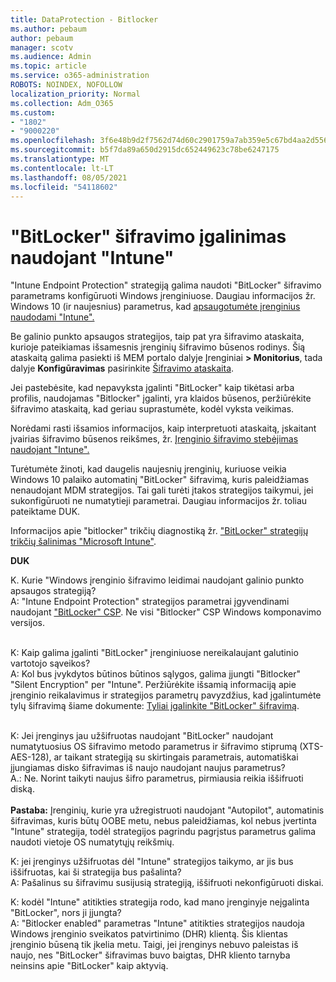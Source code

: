 ```yaml
---
title: DataProtection - Bitlocker
ms.author: pebaum
author: pebaum
manager: scotv
ms.audience: Admin
ms.topic: article
ms.service: o365-administration
ROBOTS: NOINDEX, NOFOLLOW
localization_priority: Normal
ms.collection: Adm_O365
ms.custom:
- "1802"
- "9000220"
ms.openlocfilehash: 3f6e48b9d2f7562d74d60c2901759a7ab359e5c67bd4aa2d556d941a41ab680c
ms.sourcegitcommit: b5f7da89a650d2915dc652449623c78be6247175
ms.translationtype: MT
ms.contentlocale: lt-LT
ms.lasthandoff: 08/05/2021
ms.locfileid: "54118602"
---
```

# <a name="enabling-bitlocker-encryption-with-intune"></a>"BitLocker" šifravimo įgalinimas naudojant "Intune"

"Intune Endpoint Protection" strategiją galima naudoti "BitLocker" šifravimo parametrams konfigūruoti Windows įrenginiuose. Daugiau informacijos žr. Windows 10 (ir naujesnius) parametrus, kad [apsaugotumėte įrenginius naudodami "Intune".](https://docs.microsoft.com/intune/endpoint-protection-windows-10#windows-encryption)

Be galinio punkto apsaugos strategijos, taip pat yra šifravimo ataskaita, kurioje pateikiamas išsamesnis įrenginių šifravimo būsenos rodinys. Šią ataskaitą galima pasiekti iš MEM portalo dalyje Įrenginiai **> Monitorius**, tada dalyje **Konfigūravimas** pasirinkite [Šifravimo ataskaita](https://endpoint.microsoft.com/#blade/Microsoft_Intune_DeviceSettings/DevicesMonitorMenu/encryptionReport).

Jei pastebėsite, kad nepavyksta įgalinti "BitLocker" kaip tikėtasi arba profilis, naudojamas "Bitlocker" įgalinti, yra klaidos būsenos, peržiūrėkite šifravimo ataskaitą, kad geriau suprastumėte, kodėl vyksta veikimas.

Norėdami rasti išsamios informacijos, kaip interpretuoti ataskaitą, įskaitant įvairias šifravimo būsenos reikšmes, žr. [Įrenginio šifravimo stebėjimas naudojant "Intune".](https://docs.microsoft.com/mem/intune/protect/encryption-monitor)

Turėtumėte žinoti, kad daugelis naujesnių įrenginių, kuriuose veikia Windows 10 palaiko automatinį "BitLocker" šifravimą, kuris paleidžiamas nenaudojant MDM strategijos. Tai gali turėti įtakos strategijos taikymui, jei sukonfigūruoti ne numatytieji parametrai. Daugiau informacijos žr. toliau pateiktame DUK.

Informacijos apie "bitlocker" trikčių diagnostiką žr. ["BitLocker" strategijų trikčių šalinimas "Microsoft Intune"](https://docs.microsoft.com/intune/protect/troubleshoot-bitlocker-policies).
 
 
**DUK**

K. Kurie "Windows įrenginio šifravimo leidimai naudojant galinio punkto apsaugos strategiją?<br>
A: "Intune Endpoint Protection" strategijos parametrai įgyvendinami naudojant ["BitLocker" CSP](https://docs.microsoft.com/windows/client-management/mdm/bitlocker-csp). Ne visi "Bitlocker" CSP Windows komponavimo versijos. <br><br>

K: Kaip galima įgalinti "BitLocker" įrenginiuose nereikalaujant galutinio vartotojo sąveikos?<br>
A: Kol bus įvykdytos būtinos būtinos sąlygos, galima įjungti "Bitlocker" "Silent Encryption" per "Intune". Peržiūrėkite išsamią informaciją apie įrenginio reikalavimus ir strategijos parametrų pavyzdžius, kad įgalintumėte tylų šifravimą šiame dokumente: [Tyliai įgalinkite "BitLocker" šifravimą](https://docs.microsoft.com/mem/intune/protect/encrypt-devices#silently-enable-bitlocker-on-devices). <br><br>

K: Jei įrenginys jau užšifruotas naudojant "BitLocker" naudojant numatytuosius OS šifravimo metodo parametrus ir šifravimo stiprumą (XTS-AES-128), ar taikant strategiją su skirtingais parametrais, automatiškai įjungiamas disko šifravimas iš naujo naudojant naujus parametrus?<br>
A.: Ne. Norint taikyti naujus šifro parametrus, pirmiausia reikia iššifruoti diską.<br><br>
**Pastaba:** Įrenginių, kurie yra užregistruoti naudojant "Autopilot", automatinis šifravimas, kuris būtų OOBE metu, nebus paleidžiamas, kol nebus įvertinta "Intune" strategija, todėl strategijos pagrindu pagrįstus parametrus galima naudoti vietoje OS numatytųjų reikšmių.
 
K: jei įrenginys užšifruotas dėl "Intune" strategijos taikymo, ar jis bus iššifruotas, kai ši strategija bus pašalinta?<br>
A: Pašalinus su šifravimu susijusią strategiją, iššifruoti nekonfigūruoti diskai.
 
K: kodėl "Intune" atitikties strategija rodo, kad mano įrenginyje neįgalinta "BitLocker", nors ji įjungta?<br>
A: "Bitlocker enabled" parametras "Intune" atitikties strategijos naudoja Windows įrenginio sveikatos patvirtinimo (DHR) klientą. Šis klientas įrenginio būseną tik įkelia metu. Taigi, jei įrenginys nebuvo paleistas iš naujo, nes "BitLocker" šifravimas buvo baigtas, DHR kliento tarnyba neinsins apie "BitLocker" kaip aktyvią.
 
 